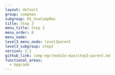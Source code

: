 ```yaml
---
layout: default
group: compman
subgroup: 05_UseCompMan
title: Step 3
menu_title: Step 3
menu_order: 8
menu_node:
level3_menu_node: level3parent
level3_subgroup: step3
version: 2.1
github_link: comp-mgr/module-man/step3-parent.md
functional_areas:
  - Upgrade
---
```

